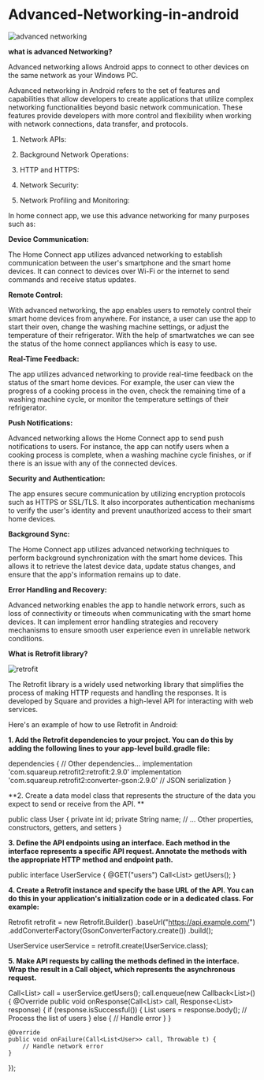 # Advanced-Networking-in-android


![advanced networking](https://github.com/Vijaya9418/Advanced-Networking-in-android/assets/56352158/a3d250db-4a7c-404e-a250-a8e188c47206)


**what is advanced Networking?**

Advanced networking allows Android apps to connect to other devices on the same network as your Windows PC.

Advanced networking in Android refers to the set of features and capabilities that allow developers to create applications that utilize complex networking functionalities beyond basic network communication. These features provide developers with more control and flexibility when working with network connections, data transfer, and protocols.

1. Network APIs:

2. Background Network Operations:

3. HTTP and HTTPS:

4. Network Security:

5. Network Profiling and Monitoring:

In home connect app, we use this advance networking for many purposes such as:

**Device Communication:**

The Home Connect app utilizes advanced networking to establish communication between the user's smartphone and the smart home devices. It can connect to devices over Wi-Fi or the internet to send commands and receive status updates.

**Remote Control:**

With advanced networking, the app enables users to remotely control their smart home devices from anywhere. For instance, a user can use the app to start their oven, change the washing machine settings, or adjust the temperature of their refrigerator. With the help of smartwatches we can see the status of the home connect appliances which is easy to use.

**Real-Time Feedback:**

The app utilizes advanced networking to provide real-time feedback on the status of the smart home devices. For example, the user can view the progress of a cooking process in the oven, check the remaining time of a washing machine cycle, or monitor the temperature settings of their refrigerator.

**Push Notifications:**

Advanced networking allows the Home Connect app to send push notifications to users. For instance, the app can notify users when a cooking process is complete, when a washing machine cycle finishes, or if there is an issue with any of the connected devices.

**Security and Authentication:**

The app ensures secure communication by utilizing encryption protocols such as HTTPS or SSL/TLS. It also incorporates authentication mechanisms to verify the user's identity and prevent unauthorized access to their smart home devices.

**Background Sync:**

The Home Connect app utilizes advanced networking techniques to perform background synchronization with the smart home devices. This allows it to retrieve the latest device data, update status changes, and ensure that the app's information remains up to date.

**Error Handling and Recovery:**

Advanced networking enables the app to handle network errors, such as loss of connectivity or timeouts when communicating with the smart home devices. It can implement error handling strategies and recovery mechanisms to ensure smooth user experience even in unreliable network conditions.

**What is Retrofit library?**

![retrofit](https://github.com/Vijaya9418/Advanced-Networking-in-android/assets/56352158/e54be804-c590-4622-9f42-6b231dae3fa7)


The Retrofit library is a widely used networking library that simplifies the process of making HTTP requests and handling the responses. It is developed by Square and provides a high-level API for interacting with web services.


Here's an example of how to use Retrofit in Android:

**1. Add the Retrofit dependencies to your project. You can do this by adding the following lines to your app-level build.gradle file:**

dependencies {
    // Other dependencies...
    implementation 'com.squareup.retrofit2:retrofit:2.9.0'
    implementation 'com.squareup.retrofit2:converter-gson:2.9.0'  // JSON serialization
}

**2. Create a data model class that represents the structure of the data you expect to send or receive from the API. **

public class User {
    private int id;
    private String name;
    // ... Other properties, constructors, getters, and setters
}


**3. Define the API endpoints using an interface. Each method in the interface represents a specific API request. Annotate the methods with the appropriate HTTP method and endpoint path.**

public interface UserService {
    @GET("users")
    Call<List<User>> getUsers();
}

**4. Create a Retrofit instance and specify the base URL of the API. You can do this in your application's initialization code or in a dedicated class. For example:**

Retrofit retrofit = new Retrofit.Builder()
    .baseUrl("https://api.example.com/")
    .addConverterFactory(GsonConverterFactory.create())
    .build();

UserService userService = retrofit.create(UserService.class);


**5. Make API requests by calling the methods defined in the interface. Wrap the result in a Call object, which represents the asynchronous request.**

Call<List<User>> call = userService.getUsers();
call.enqueue(new Callback<List<User>>() {
    @Override
    public void onResponse(Call<List<User>> call, Response<List<User>> response) {
        if (response.isSuccessful()) {
            List<User> users = response.body();
            // Process the list of users
        } else {
            // Handle error
        }
    }

    @Override
    public void onFailure(Call<List<User>> call, Throwable t) {
        // Handle network error
    }
});



